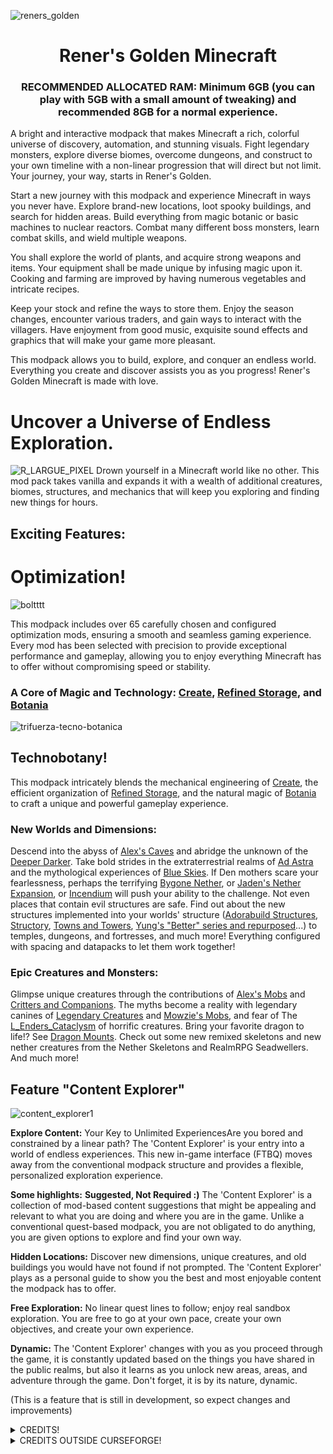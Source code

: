 ![reners_golden](https://github.com/user-attachments/assets/4f1fbdc9-2d72-4c5c-aac7-77dedc1ef684)

<h1 align="center">Rener's Golden Minecraft</h1>
<h3 align="center">RECOMMENDED ALLOCATED RAM:
Minimum 6GB (you can play with 5GB with a small amount of tweaking) and recommended 8GB for a normal experience.</h3>
A bright and interactive modpack that makes Minecraft a rich, colorful universe of discovery, automation, and stunning visuals. Fight legendary monsters, explore diverse biomes, overcome dungeons, and construct to your own timeline with a non-linear progression that will direct but not limit. Your journey, your way, starts in Rener's Golden.

Start a new journey with this modpack and experience Minecraft in ways you never have. Explore brand-new locations, loot spooky buildings, and search for hidden areas. Build everything from magic botanic or basic machines to nuclear reactors. Combat many different boss monsters, learn combat skills, and wield multiple weapons.

You shall explore the world of plants, and acquire strong weapons and items. Your equipment shall be made unique by infusing magic upon it. Cooking and farming are improved by having numerous vegetables and intricate recipes.

Keep your stock and refine the ways to store them. Enjoy the season changes, encounter various traders, and gain ways to interact with the villagers. Have enjoyment from good music, exquisite sound effects and graphics that will make your game more pleasant.

This modpack allows you to build, explore, and conquer an endless world. Everything you create and discover assists you as you progress! Rener's Golden Minecraft is made with love.


# Uncover a Universe of Endless Exploration.
![R_LARGUE_PIXEL](https://github.com/user-attachments/assets/4c0eb68c-306d-43a2-974c-d35f46ee51d2)
Drown yourself in a Minecraft world like no other. This mod pack takes vanilla and expands it with a wealth of additional creatures, biomes, structures, and mechanics that will keep you exploring and finding new things for hours.

## Exciting Features:

# Optimization! 
![boltttt](https://github.com/user-attachments/assets/c29c7c9e-0660-480c-983e-52e040ed1947)

This modpack includes over 65 carefully chosen and configured optimization mods, ensuring a smooth and seamless gaming experience. Every mod has been selected with precision to provide exceptional performance and gameplay, allowing you to enjoy everything Minecraft has to offer without compromising speed or stability.




### A Core of Magic and Technology: [Create](https://www.curseforge.com/minecraft/mc-mods/create), [Refined Storage](https://www.curseforge.com/minecraft/mc-mods/refined-storage), and [Botania](https://www.curseforge.com/minecraft/mc-mods/botania)
![trifuerza-tecno-botanica](https://github.com/user-attachments/assets/6efece6d-6294-4bc9-ae8c-09f44facc303)
## Technobotany!

This modpack intricately blends the mechanical engineering of [Create](https://www.curseforge.com/minecraft/mc-mods/create), the efficient organization of [Refined Storage](https://www.curseforge.com/minecraft/mc-mods/refined-storage), and the natural magic of [Botania](https://www.curseforge.com/minecraft/mc-mods/botania) to craft a unique and powerful gameplay experience.

### New Worlds and Dimensions:

Descend into the abyss of [Alex's Caves](https://www.curseforge.com/minecraft/mc-mods/alexs-caves) and abridge the unknown of the [Deeper Darker](https://www.curseforge.com/minecraft/mc-mods/deeperdarker).
Take bold strides in the extraterrestrial realms of [Ad Astra](https://www.curseforge.com/minecraft/mc-mods/ad-astra) and the mythological experiences of [Blue Skies](https://www.curseforge.com/minecraft/mc-mods/blue-skies).
If Den mothers scare your fearlessness, perhaps the terrifying [Bygone Nether](https://www.curseforge.com/minecraft/mc-mods/bygone-nether), or [Jaden's Nether Expansion](https://www.curseforge.com/minecraft/mc-mods/jadens-nether-expansion), or [Incendium](https://www.curseforge.com/minecraft/mc-mods/incendium) will push your ability to the challenge.
Not even places that contain evil structures are safe. Find out about the new structures implemented into your worlds' structure ([Adorabuild Structures](https://www.curseforge.com/minecraft/mc-mods/adorabuild-structures), [Structory](https://www.curseforge.com/minecraft/mc-mods/structory), [Towns and Towers](https://www.curseforge.com/minecraft/mc-mods/towns-and-towers), [Yung's "Better" series and repurposed](https://www.curseforge.com/members/yungnickyoung/projects)...) to temples, dungeons, and fortresses, and much more! Everything configured with spacing and datapacks to let them work together!

### Epic Creatures and Monsters:

Glimpse unique creatures through the contributions of [Alex's Mobs](https://www.curseforge.com/minecraft/mc-mods/alexs-mobs) and [Critters and Companions](https://www.curseforge.com/minecraft/mc-mods/critters-and-companions).
The myths become a reality with legendary canines of [Legendary Creatures](https://www.curseforge.com/minecraft/mc-mods/legendary-creatures) and [Mowzie's Mobs](https://www.curseforge.com/minecraft/mc-mods/mowzies-mobs), and fear of The [L_Enders_Cataclysm](https://www.curseforge.com/minecraft/mc-mods/lendercataclysm) of horrific creatures.
Bring your favorite dragon to life!? See [Dragon Mounts](https://www.curseforge.com/minecraft/mc-mods/dragon-mounts-legacy).
Check out some new remixed skeletons and new nether creatures from the Nether Skeletons and RealmRPG Seadwellers. And much more!

## Feature "Content Explorer"
![content_explorer1](https://github.com/user-attachments/assets/296a059b-a91b-4672-ae4c-c7f86bb8102d)

**Explore Content:** Your Key to Unlimited ExperiencesAre you bored and constrained by a linear path? The 'Content Explorer' is your entry into a world of endless experiences.
This new in-game interface (FTBQ) moves away from the conventional modpack structure and provides a flexible, personalized exploration experience.

**Some highlights:** **Suggested, Not Required :)** The 'Content Explorer' is a collection of mod-based content suggestions that might be appealing and relevant to what you are doing and where you are in the game.
Unlike a conventional quest-based modpack, you are not obligated to do anything, you are given options to explore and find your own way.

**Hidden Locations:** Discover new dimensions, unique creatures, and old buildings you would have not found if not prompted.
The 'Content Explorer' plays as a personal guide to show you the best and most enjoyable content the modpack has to offer.

**Free Exploration:** No linear quest lines to follow; enjoy real sandbox exploration. You are free to go at your own pace, create your own objectives, and create your own experience.

**Dynamic:** The 'Content Explorer' changes with you as you proceed through the game, it is constantly updated based on the things you have shared in the public realms, but also it learns as you unlock new areas, areas, and adventure through the game. Don't forget, it is by its nature, dynamic. 

(This is a feature that is still in development, so expect changes and improvements)

<details>
  <summary>CREDITS!</summary>
Paint_Ninja
BlackAuresArt
MehVahdJukaar
CDAGaming_
ElocinDev
telepathicgrunt
mDiyo
Shadows_of_Fire
thethonk
ThatGravyBoat
MrCrayfish
simibubi
AbdElAziz333
Luna
DarkhaxDev
Noobanidus
racoonman2
Cristelknight
Mrbysco
CreateNuclearTeam
scouter567
Shadow
SSKirillSS
YUNGNICKYOUNG
MuonR
f1ashfyre
finndog_123
Povstalec
tr7zw
MutantGumdrop
nolyoly
CrimsonCrips
YaLTeR
Fuzs
brnbrd
elrondforwin
nocubeyt
Mysticdrew
GizmoTheMoonPig
plantspookable
Serilum
xaero96
BlayTheNinth
TheIllusiveC4
xalcon
legendary_workshop
CountXD
sbom_xela
Lothrazar
Grend_G
Norbiros
dreams01
someaddon
SuperMartijn642
Jaredlll08
Furti_Two
Conczin
ThatJadenXgamer
Fallen_Breath
ninnih_
vectorwing
bconv
joshieman
LizCannotEven
LobsterJonn
Snownee
TheCMK
way2muchnoise
LarsMans
Project8gbDeRam
Apollo
Raycoms
DragonsPlus
henkelmax
LukenSkyne
CreativeMD
Baisylia
Christofmeg
philipmoddev
Obscuria
CodexAdrian
fzzyhmstrs
almightytallestred
QueenOfMissiles
KyaniteMods
ModdingLegacy
FiniteReality
Keksuccino
AzureDoomC
Corosus
Cheaterpaul
Kay9Unit
Txni
Scimiguy
TonimatasDEV
Lemonszz
finallion_13
Rener
jack_bagel
ObliviousSpartan
ArcaneAlloy
bebebea_loste
joosh_7889
TeamAbnormals
Buuz135
pOtAto__bOy
LuckyOwl
RaphiMC
realmayus
Corgi_Taco
olafskiii
enjarai
Asek3
dima_dencep
Wesley8081
Tictim
Ejektaflex
botanydev
mcl_ender
Cyber_Rat
wendall911
Dovecot_Official
dmitrylovin
Farcr
Insane96
Starfish_Studios
paoleks
Nekomaster1000
stohun
Sunekaer
jamalam360
IMB11
Faboslav
Ultramegaaa
KostromDan
Vazkii
Revvilo
baguchiMC
hammertater
Kashdeya
iChun
Gecko
xylonity
AdoraBuild
P3pp3rF1y
alexandersfunandgames
thedarkcolour
Boxadactle
ochotonida
CAS_ual_TY
PieKing1215
cominixo
matyrobbrt
r_y_o_t_o
Sildur
raoulvdberge
Kiwi
MincraftEinstein
Tschipcraft
Tschipp
soytutta
drexhd
YourDailyModderx
isXander
memphis
Cursed1nferno
jtl_elisa
Aizistral
Crendgrim
shedaniel
FTB
Steveplays28
bobmowzie
Kingybu
AlexNijjar
db3k
EminGT
Starmute
thecech12
bawnorton
Jab125
Affehund
Embeddedt
NeonCranberries
unilock
Iucko
Gaz_
Wulian233
AkashiiKun69
50ap5ud5
ninety
Futureazoo
itsmeowdev
ThetaDev
dzwdz
SpaceWalkerRS
McJty
lcy0x1
focamacho
Slaincow
Chaosyr
rimo2022
gluegunner4
Aquatic
OrderedChaosDev
cpw
Reijvi
OrdanaryMods
KrLite
pices1237532
CoinRS
malte0811
Benimatic
Drullkus
</details>
<details>
  <summary>CREDITS OUTSIDE CURSEFORGE!</summary>
JoeFly for [Cubic Sun & Moon](https://modrinth.com/resourcepack/cubic-sun-moon)
Owehttamy for [Vocal Villagers](https://modrinth.com/resourcepack/vvi)
  Astraliyte for [Animated textures](https://www.planetminecraft.com/texture-pack/astraliyte-s-animated-textures/)
  Kryqu for [No bushy leaves resource](https://modrinth.com/resourcepack/vanilla-exp-leaves)
  
</details>

